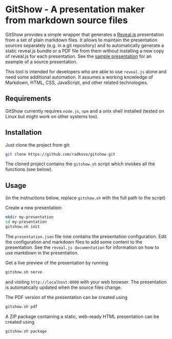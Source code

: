 # GitShow - A presentation maker from markdown source files

GitShow provides a simple wrapper that generates a [Reveal.js](https://revealjs.com) presentation from a set of plain markdown files. It allows to maintain the presentation sources separately (e.g. in a git repository) and to automatically generate a static reveal.js bundle or a PDF file from them without installing a new copy of reveal.js for each presentation. See the [sample presentation](https://github.com/radkovo/gitshow/tree/main/samples/start) for an example of a source presentation.

This tool is intended for developers who are able to use `reveal.js` alone and need some additional automation. It assumes a working knowledge of Markdown, HTML, CSS, JavaScript, and other related technologies.

## Requirements

GitShow currently requires `node.js`, `npm` and a unix shell installed (tested on Linux but might work on other systems too).

## Installation

Just clone the project from git:

```bash
git clone https://github.com/radkovo/gitshow.git
```

The cloned project contains the `gitshow.sh` script which invokes all the functions (see below).

## Usage

(in the instructions below, replace `gitshow.sh` with the full path to the script)

Create a new presentation:

```bash
mkdir my-presentation
cd my-presentation
gitshow.sh init
```

The `presentation.json` file now contains the presentation configuration. Edit the configuration and markdown files to add some content to the presentation. See the `reveal.js documentation` for information on how to use markdown in the presentation.

Get a live preview of the presentation by running

```bash
gitshow.sh serve
```

and visiting `http://localhost:8000` with your web browser. The presentation is automatically updated when the source files change.

The PDF version of the presentation can be created using

```bash
gitshow.sh pdf
```

A ZIP package containing a static, web-ready HTML presentation can be created using

```bash
gitshow.sh package
```
